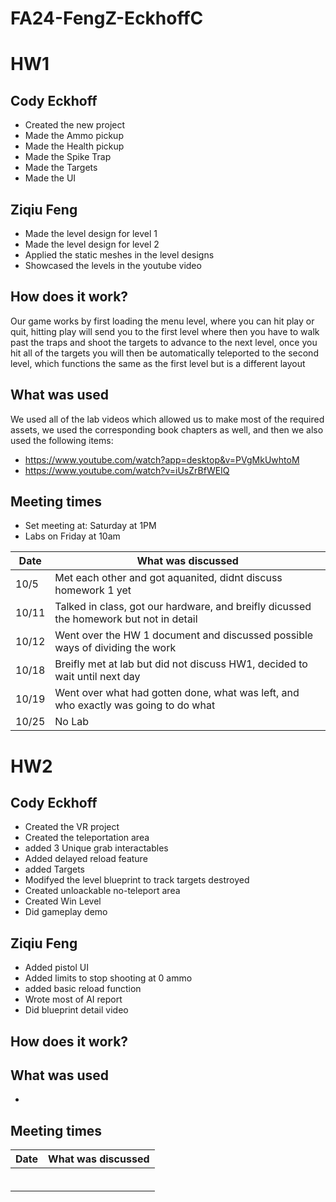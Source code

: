 # FA24-FengZ-EckhoffC


# HW1

## Cody Eckhoff
* Created the new project
* Made the Ammo pickup
* Made the Health pickup
* Made the Spike Trap
* Made the Targets
* Made the UI

## Ziqiu Feng
* Made the level design for level 1
* Made the level design for level 2
* Applied the static meshes in the level designs
* Showcased the levels in the youtube video

## How does it work?
  Our game works by first loading the menu level, where you can hit play or quit, hitting play will send you to the first level where then you have to walk past the traps and shoot the targets to advance to the next level, once you hit all of the targets
  you will then be automatically teleported to the second level, which functions the same as the first level but is a different layout

## What was used
  We used all of the lab videos which allowed us to make most of the required assets, we used the corresponding book chapters as well, and then we also used the following items:
  * https://www.youtube.com/watch?app=desktop&v=PVgMkUwhtoM
  * https://www.youtube.com/watch?v=iUsZrBfWEIQ

## Meeting times
  * Set meeting at: Saturday at 1PM
  * Labs on Friday at 10am

  | Date | What was discussed |
  |------|--------------------|
  | 10/5  | Met each other and got aquanited, didnt discuss homework 1 yet |
  | 10/11 | Talked in class, got our hardware, and breifly dicussed the homework but not in detail |
  | 10/12 | Went over the HW 1 document and discussed possible ways of dividing the work |
  | 10/18 | Breifly met at lab but did not discuss HW1, decided to wait until next day |
  | 10/19 | Went over what had gotten done, what was left, and who exactly was going to do what  |
  | 10/25 | No Lab |

  # HW2
  
  ## Cody Eckhoff
  * Created the VR project
  * Created the teleportation area
  * added 3 Unique grab interactables
  * Added delayed reload feature
  * added Targets
  * Modifyed the level blueprint to track targets destroyed
  * Created unloackable no-teleport area
  * Created Win Level
  * Did gameplay demo

  ## Ziqiu Feng
  * Added pistol UI
  * Added limits to stop shooting at 0 ammo
  * added basic reload function
  * Wrote most of AI report
  * Did blueprint detail video


  ## How does it work?


  ## What was used
  * 


  ## Meeting times


  | Date | What was discussed |
  |------|--------------------|
  |  |  |
  |  |  |
  |  |  |
  |  |  |
  |  |  |
  |  |  |

